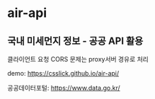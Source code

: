 # air-api
## 국내 미세먼지 정보 - 공공 API 활용  

클라이언트 요청 CORS 문제는 proxy서버 경유로 처리  

demo: https://csslick.github.io/air-api/  

공공데이터포털: https://www.data.go.kr/

